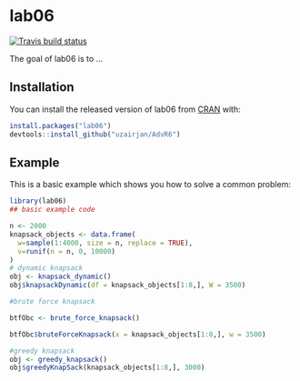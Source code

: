 
# lab06

<!-- badges: start -->
[![Travis build status](https://travis-ci.com/uzairjan/AdvR6.svg?branch=main)](https://app.travis-ci.com/github/uzairjan/AdvR6)
<!-- badges: end -->

The goal of lab06 is to ...

## Installation

You can install the released version of lab06 from [CRAN](https://CRAN.R-project.org) with:

``` r
install.packages("lab06")
devtools::install_github("uzairjan/AdvR6")

```

## Example

This is a basic example which shows you how to solve a common problem:

``` r
library(lab06)
## basic example code

n <- 2000
knapsack_objects <- data.frame(
  w=sample(1:4000, size = n, replace = TRUE),
  v=runif(n = n, 0, 10000)
)
# dynamic knapsack
obj <- knapsack_dynamic()
obj$knapsackDynamic(df = knapsack_objects[1:8,], W = 3500)

#brute force knapsack 

btfObc <- brute_force_knapsack()

btfObc$bruteForceKnapsack(x = knapsack_objects[1:8,], w = 3500)

#greedy knapsack 
obj <- greedy_knapsack()
obj$greedyKnapSack(knapsack_objects[1:8,], 3000)
```

